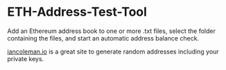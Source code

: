 # ETH-Address-Test-Tool

Add an Ethereum address book to one or more .txt files, select the folder containing the files, and start an automatic address balance check.

<a href="https://iancoleman.io/bip39/">iancoleman.io</a> is a great site to generate random addresses including your private keys.
